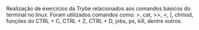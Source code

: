 Realização de exercícios da Trybe relacionados aos comandos básicos do terminal no linux.
Foram utilizados comandos como: >, cat, >>, <, |, chmod, funções do CTRL + C, CTRL + Z, CTRL + D, jobs, ps, kill, dentre outros.